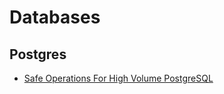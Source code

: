# Databases

## Postgres

- [Safe Operations For High Volume PostgreSQL](https://www.braintreepayments.com/blog/safe-operations-for-high-volume-postgresql/)
